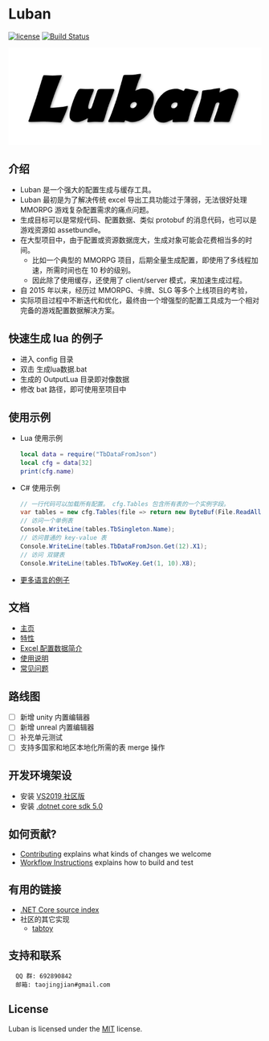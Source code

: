 [//]: # "Author: bug"
[//]: # "Date: 2020-10-20 20:24:07"

# Luban

[![license](http://img.shields.io/badge/license-MIT-blue.svg)](https://opensource.org/licenses/MIT)
[![Build Status](https://travis-ci.com/focus-creative-games/luban.svg?branch=main)](https://travis-ci.com/focus-creative-games/luban)

![](docs/images/icon.png)

## 介绍

- Luban 是一个强大的配置生成与缓存工具。
- Luban 最初是为了解决传统 excel 导出工具功能过于薄弱，无法很好处理 MMORPG 游戏复杂配置需求的痛点问题。
- 生成目标可以是常规代码、配置数据、类似 protobuf 的消息代码，也可以是游戏资源如 assetbundle。
- 在大型项目中，由于配置或资源数据庞大，生成对象可能会花费相当多的时间。
  - 比如一个典型的 MMORPG 项目，后期全量生成配置，即使用了多线程加速，所需时间也在 10 秒的级别。
  - 因此除了使用缓存，还使用了 client/server 模式，来加速生成过程。
- 自 2015 年以来，经历过 MMORPG、卡牌、SLG 等多个上线项目的考验，
- 实际项目过程中不断迭代和优化，最终由一个增强型的配置工具成为一个相对完备的游戏配置数据解决方案。

## 快速生成 lua 的例子

- 进入 config 目录
- 双击 生成lua数据.bat
- 生成的 OutputLua 目录即对像数据
- 修改 bat 路径，即可使用至项目中

## 使用示例

- Lua 使用示例
  ```Lua
  local data = require("TbDataFromJson")
  local cfg = data[32]
  print(cfg.name)
  ```
- C# 使用示例
  ```C#
  // 一行代码可以加载所有配置。 cfg.Tables 包含所有表的一个实例字段。
  var tables = new cfg.Tables(file => return new ByteBuf(File.ReadAllBytes("output_data/" + file)));
  // 访问一个单例表
  Console.WriteLine(tables.TbSingleton.Name);
  // 访问普通的 key-value 表
  Console.WriteLine(tables.TbDataFromJson.Get(12).X1);
  // 访问 双键表
  Console.WriteLine(tables.TbTwoKey.Get(1, 10).X8);
  ```
- [更多语言的例子](docs/samples.md)

## 文档

- [主页](https://focus-creative-games.github.io/luban/index.html)
- [特性](docs/traits.md)
- [Excel 配置数据简介](docs/data_excel.md)
- [使用说明](docs/catalog.md)
- [常见问题](docs/faq.md)

## 路线图

- [ ] 新增 unity 内置编辑器
- [ ] 新增 unreal 内置编辑器
- [ ] 补充单元测试
- [ ] 支持多国家和地区本地化所需的表 merge 操作

## 开发环境架设

- 安装 [VS2019 社区版](https://visualstudio.microsoft.com/zh-hans/vs/)
- 安装 [.dotnet core sdk 5.0](https://dotnet.microsoft.com/download/dotnet/5.0)

## 如何贡献?

- [Contributing](CONTRIBUTING.md) explains what kinds of changes we welcome
- [Workflow Instructions](docs/workflow/README.md) explains how to build and test

## 有用的链接

- [.NET Core source index](https://source.dot.net)
- 社区的其它实现
  - [tabtoy](https://github.com/davyxu/tabtoy)

## 支持和联系

```
  QQ 群: 692890842
  邮箱: taojingjian#gmail.com
```

## License

Luban is licensed under the [MIT](LICENSE.TXT) license.
